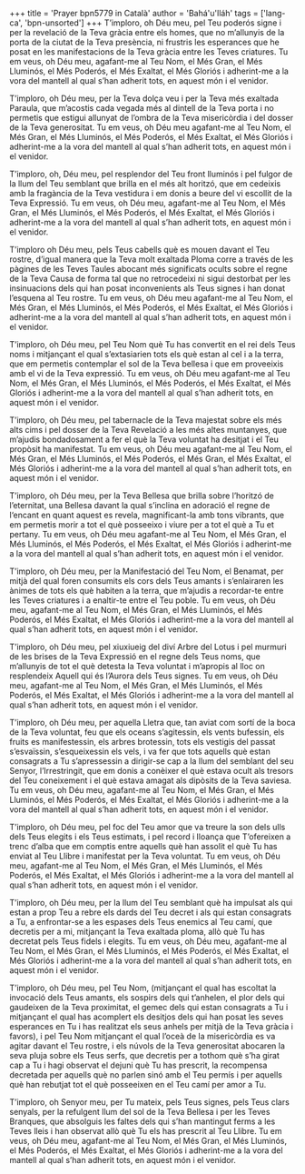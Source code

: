 +++
title = 'Prayer bpn5779 in Català'
author = 'Bahá'u'lláh'
tags = ['lang-ca', 'bpn-unsorted']
+++
T’imploro, oh Déu meu, pel Teu poderós signe i per la revelació de la Teva gràcia entre els homes, que no m’allunyis de la porta de la ciutat de la Teva presència, ni frustris les esperances que he posat en les manifestacions de la Teva gràcia entre les Teves criatures. Tu em veus, oh Déu meu, agafant-me al Teu Nom, el Més Gran, el Més Lluminós, el Més Poderós, el Més Exaltat, el Més Gloriós i adherint-me a la vora del mantell al qual s’han adherit tots, en aquest món i el venidor.

T’imploro, oh Déu meu, per la Teva dolça veu i per la Teva més exaltada Paraula, que m’acostis cada vegada més al dintell de la Teva porta i no permetis que estigui allunyat de l’ombra de la Teva misericòrdia i del dosser de la Teva generositat. Tu em veus, oh Déu meu agafant-me al Teu Nom, el Més Gran, el Més Lluminós, el Més Poderós, el Més Exaltat, el Més Gloriós i adherint-me a la vora del mantell al qual s’han adherit tots, en aquest món i el venidor.

T’imploro, oh, Déu meu, pel resplendor del Teu front lluminós i pel fulgor de la llum del Teu semblant que brilla en el més alt horitzó, que em cedeixis amb la fragància de la Teva vestidura i em donis a beure del vi escollit de la Teva Expressió. Tu em veus, oh Déu meu, agafant-me al Teu Nom, el Més Gran, el Més Lluminós, el Més Poderós, el Més Exaltat, el Més Gloriós i adherint-me a la vora del mantell al qual s’han adherit tots, en aquest món i el venidor.

T’imploro oh Déu meu, pels Teus cabells què es mouen davant el Teu rostre, d’igual manera que la Teva molt exaltada Ploma corre a través de les pàgines de les Teves Taules abocant més significats ocults sobre el regne de la Teva Causa de forma tal que no retrocedeixi ni sigui destorbat per les insinuacions dels qui han posat inconvenients als Teus signes i han donat l’esquena al Teu rostre. Tu em veus, oh Déu meu agafant-me al Teu Nom, el Més Gran, el Més Lluminós, el Més Poderós, el Més Exaltat, el Més Gloriós i adherint-me a la vora del mantell al qual s’han adherit tots, en aquest món i el venidor.

T’imploro, oh Déu meu, pel Teu Nom què Tu has convertit en el rei dels Teus noms i mitjançant el qual s’extasiarien tots els què estan al cel i a la terra, que em permetis contemplar el sol de la Teva bellesa i que em proveeixis amb el vi de la Teva expressió. Tu em veus, oh Déu meu agafant-me al Teu Nom, el Més Gran, el Més Lluminós, el Més Poderós, el Més Exaltat, el Més Gloriós i adherint-me a la vora del mantell al qual s’han adherit tots, en aquest món i el venidor.

T’imploro, oh Déu meu, pel tabernacle de la Teva majestat sobre els més alts cims i pel dosser de la Teva Revelació a les més altes muntanyes, que m’ajudis bondadosament a fer el què la Teva voluntat ha desitjat i el Teu propòsit ha manifestat.  Tu em veus, oh Déu meu agafant-me al Teu Nom, el Més Gran, el Més Lluminós, el Més Poderós, el Més Gran, el Més Exaltat, el Més Gloriós i adherint-me a la vora del mantell al qual s’han adherit tots, en aquest món i el venidor.

T’imploro, oh Déu meu, per la Teva Bellesa que brilla sobre l’horitzó de l’eternitat, una Bellesa davant la qual s’inclina en adoració el regne de l‘encant en quant aquest es revela, magnificant-la amb tons vibrants, que em permetis morir a tot el què posseeixo i viure per a tot el què a Tu et pertany. Tu em veus, oh Déu meu agafant-me al Teu Nom, el Més Gran, el Més Lluminós, el Més Poderós, el Més Exaltat, el Més Gloriós i adherint-me a la vora del mantell al qual s’han adherit tots, en aquest món i el venidor.

T’imploro, oh Déu meu, per la Manifestació del Teu Nom, el Benamat, per mitjà del qual foren consumits els cors dels Teus amants i s’enlairaren les ànimes de tots els què habiten a la terra, que m’ajudis a recordar-te entre les Teves criatures i a enaltir-te entre el Teu poble. Tu em veus, oh Déu meu, agafant-me al Teu Nom, el Més Gran, el Més Lluminós, el Més Poderós, el Més Exaltat, el Més Gloriós i adherint-me a la vora del mantell al qual s’han adherit tots, en aquest món i el venidor.

T’imploro, oh Déu meu, pel xiuxiueig del diví Arbre del Lotus i pel murmuri de les brises de la Teva Expressió en el regne dels Teus noms, que m’allunyis de tot el què detesta la Teva voluntat i m’apropis al lloc on resplendeix Aquell qui és l’Aurora dels Teus signes. Tu em veus, oh Déu meu, agafant-me al Teu Nom, el Més Gran, el Més Lluminós, el Més Poderós, el Més Exaltat, el Més Gloriós i adherint-me a la vora del mantell al qual s’han adherit tots, en aquest món i el venidor.

T’imploro, oh Déu meu, per aquella Lletra que, tan aviat com sortí de la boca de la Teva voluntat, feu que els oceans s’agitessin, els vents bufessin, els fruits es manifestessin, els arbres brotessin, tots els vestigis del passat s’esvaïssin, s’esqueixessin els vels, i va fer que tots aquells què estan consagrats a Tu s’apressessin a dirigir-se cap a la llum del semblant del seu Senyor, l’Irrestringit, que em donis a conèixer el què estava ocult als tresors del Teu coneixement i el què estava amagat als dipòsits de la Teva saviesa. Tu em veus, oh Déu meu, agafant-me al Teu Nom, el Més Gran, el Més Lluminós, el Més Poderós, el Més Exaltat, el Més Gloriós i adherint-me a la vora del mantell al qual s’han adherit tots, en aquest món i el venidor.

T’imploro, oh Déu meu, pel foc del Teu amor que va treure la son dels ulls dels Teus elegits i els Teus estimats, i pel record i lloança que T’ofereixen a trenc d’alba que em comptis entre aquells què han assolit el què Tu has enviat al Teu Llibre i manifestat per la Teva voluntat. Tu em veus, oh Déu meu, agafant-me al Teu Nom, el Més Gran, el Més Lluminós, el Més Poderós, el Més Exaltat, el Més Gloriós i adherint-me a la vora del mantell al qual s’han adherit tots, en aquest món i el venidor.

T’imploro, oh Déu meu, per la llum del Teu semblant què ha impulsat als qui estan a prop Teu a rebre els dards del Teu decret i als qui estan consagrats a Tu, a enfrontar-se a les espases dels Teus enemics al Teu camí, que decretis per a mi, mitjançant la Teva exaltada ploma, allò què Tu has decretat pels Teus fidels i elegits. Tu em veus, oh Déu meu, agafant-me al Teu Nom, el Més Gran, el Més Lluminós, el Més Poderós, el Més Exaltat, el Més Gloriós i adherint-me a la vora del mantell al qual s’han adherit tots, en aquest món i el venidor.

T’imploro, oh Déu meu, pel Teu Nom, (mitjançant el qual has escoltat la invocació dels Teus amants, els sospirs dels qui t’anhelen, el plor dels qui gaudeixen de la Teva proximitat, el gemec dels qui estan consagrats a Tu i mitjançant el qual has acomplert els desitjos dels qui han posat les seves esperances en Tu i has realitzat els seus anhels per mitjà de la Teva gràcia i favors), i pel Teu Nom mitjançant el qual l’oceà de la misericòrdia es va agitar davant el Teu rostre, i els núvols de la Teva generositat abocaren la seva pluja sobre els Teus serfs, que decretis per a tothom què s’ha girat cap a Tu i hagi observat el dejuni què Tu has prescrit, la recompensa decretada per aquells què no parlen sinó amb el Teu permís i per aquells què han rebutjat tot el què posseeixen en el Teu camí per amor a Tu.

T’imploro, oh Senyor meu, per Tu mateix, pels Teus signes, pels Teus clars senyals, per la refulgent llum del sol de la Teva Bellesa i per les Teves Branques, que absolguis les faltes dels qui s’han mantingut ferms a les Teves lleis i han observat allò què Tu els has prescrit al Teu Llibre. Tu em veus, oh Déu meu, agafant-me al Teu Nom, el Més Gran, el Més Lluminós, el Més Poderós, el Més Exaltat, el Més Gloriós i adherint-me a la vora del mantell al qual s’han adherit tots, en aquest món i el venidor.
